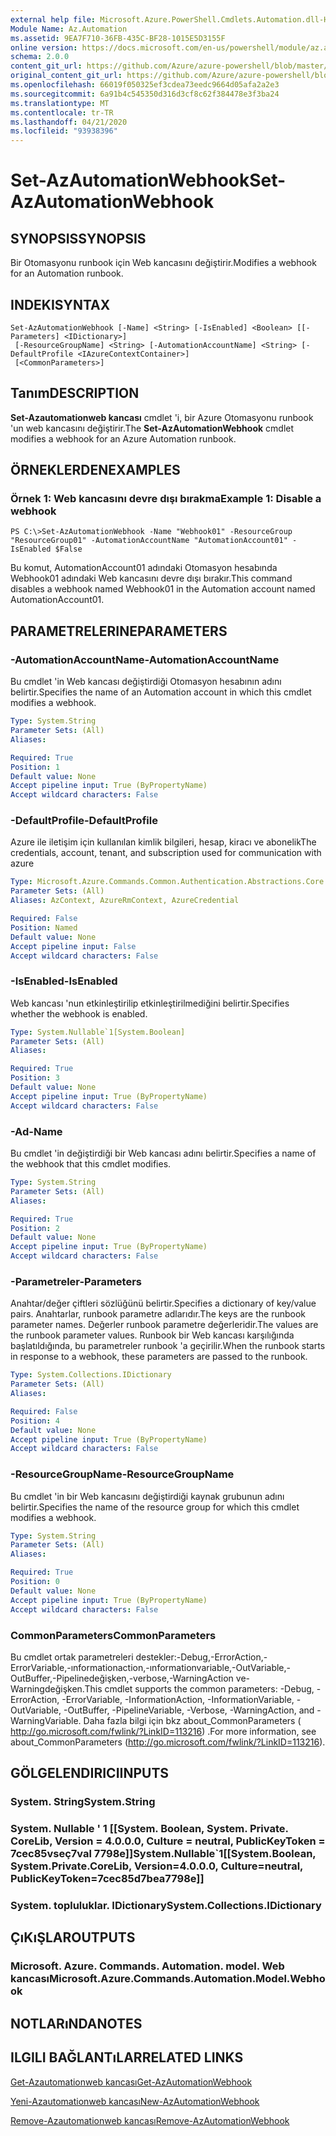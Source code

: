 ```yaml
---
external help file: Microsoft.Azure.PowerShell.Cmdlets.Automation.dll-Help.xml
Module Name: Az.Automation
ms.assetid: 9EA7F710-36FB-435C-BF28-1015E5D3155F
online version: https://docs.microsoft.com/en-us/powershell/module/az.automation/set-azautomationwebhook
schema: 2.0.0
content_git_url: https://github.com/Azure/azure-powershell/blob/master/src/Automation/Automation/help/Set-AzAutomationWebhook.md
original_content_git_url: https://github.com/Azure/azure-powershell/blob/master/src/Automation/Automation/help/Set-AzAutomationWebhook.md
ms.openlocfilehash: 66019f050325ef3cdea73eedc9664d05afa2a2e3
ms.sourcegitcommit: 6a91b4c545350d316d3cf8c62f384478e3f3ba24
ms.translationtype: MT
ms.contentlocale: tr-TR
ms.lasthandoff: 04/21/2020
ms.locfileid: "93938396"
---
```

# <span data-ttu-id="bcd3a-101">Set-AzAutomationWebhook</span><span class="sxs-lookup"><span data-stu-id="bcd3a-101">Set-AzAutomationWebhook</span></span>

## <span data-ttu-id="bcd3a-102">SYNOPSIS</span><span class="sxs-lookup"><span data-stu-id="bcd3a-102">SYNOPSIS</span></span>
<span data-ttu-id="bcd3a-103">Bir Otomasyonu runbook için Web kancasını değiştirir.</span><span class="sxs-lookup"><span data-stu-id="bcd3a-103">Modifies a webhook for an Automation runbook.</span></span>

## <span data-ttu-id="bcd3a-104">INDEKI</span><span class="sxs-lookup"><span data-stu-id="bcd3a-104">SYNTAX</span></span>

```
Set-AzAutomationWebhook [-Name] <String> [-IsEnabled] <Boolean> [[-Parameters] <IDictionary>]
 [-ResourceGroupName] <String> [-AutomationAccountName] <String> [-DefaultProfile <IAzureContextContainer>]
 [<CommonParameters>]
```

## <span data-ttu-id="bcd3a-105">Tanım</span><span class="sxs-lookup"><span data-stu-id="bcd3a-105">DESCRIPTION</span></span>
<span data-ttu-id="bcd3a-106">**Set-Azautomationweb kancası** cmdlet 'i, bir Azure Otomasyonu runbook 'un web kancasını değiştirir.</span><span class="sxs-lookup"><span data-stu-id="bcd3a-106">The **Set-AzAutomationWebhook** cmdlet modifies a webhook for an Azure Automation runbook.</span></span>

## <span data-ttu-id="bcd3a-107">ÖRNEKLERDEN</span><span class="sxs-lookup"><span data-stu-id="bcd3a-107">EXAMPLES</span></span>

### <span data-ttu-id="bcd3a-108">Örnek 1: Web kancasını devre dışı bırakma</span><span class="sxs-lookup"><span data-stu-id="bcd3a-108">Example 1: Disable a webhook</span></span>
```
PS C:\>Set-AzAutomationWebhook -Name "Webhook01" -ResourceGroup "ResourceGroup01" -AutomationAccountName "AutomationAccount01" -IsEnabled $False
```

<span data-ttu-id="bcd3a-109">Bu komut, AutomationAccount01 adındaki Otomasyon hesabında Webhook01 adındaki Web kancasını devre dışı bırakır.</span><span class="sxs-lookup"><span data-stu-id="bcd3a-109">This command disables a webhook named Webhook01 in the Automation account named AutomationAccount01.</span></span>

## <span data-ttu-id="bcd3a-110">PARAMETRELERINE</span><span class="sxs-lookup"><span data-stu-id="bcd3a-110">PARAMETERS</span></span>

### <span data-ttu-id="bcd3a-111">-AutomationAccountName</span><span class="sxs-lookup"><span data-stu-id="bcd3a-111">-AutomationAccountName</span></span>
<span data-ttu-id="bcd3a-112">Bu cmdlet 'in Web kancası değiştirdiği Otomasyon hesabının adını belirtir.</span><span class="sxs-lookup"><span data-stu-id="bcd3a-112">Specifies the name of an Automation account in which this cmdlet modifies a webhook.</span></span>

```yaml
Type: System.String
Parameter Sets: (All)
Aliases:

Required: True
Position: 1
Default value: None
Accept pipeline input: True (ByPropertyName)
Accept wildcard characters: False
```

### <span data-ttu-id="bcd3a-113">-DefaultProfile</span><span class="sxs-lookup"><span data-stu-id="bcd3a-113">-DefaultProfile</span></span>
<span data-ttu-id="bcd3a-114">Azure ile iletişim için kullanılan kimlik bilgileri, hesap, kiracı ve abonelik</span><span class="sxs-lookup"><span data-stu-id="bcd3a-114">The credentials, account, tenant, and subscription used for communication with azure</span></span>

```yaml
Type: Microsoft.Azure.Commands.Common.Authentication.Abstractions.Core.IAzureContextContainer
Parameter Sets: (All)
Aliases: AzContext, AzureRmContext, AzureCredential

Required: False
Position: Named
Default value: None
Accept pipeline input: False
Accept wildcard characters: False
```

### <span data-ttu-id="bcd3a-115">-IsEnabled</span><span class="sxs-lookup"><span data-stu-id="bcd3a-115">-IsEnabled</span></span>
<span data-ttu-id="bcd3a-116">Web kancası 'nun etkinleştirilip etkinleştirilmediğini belirtir.</span><span class="sxs-lookup"><span data-stu-id="bcd3a-116">Specifies whether the webhook is enabled.</span></span>

```yaml
Type: System.Nullable`1[System.Boolean]
Parameter Sets: (All)
Aliases:

Required: True
Position: 3
Default value: None
Accept pipeline input: True (ByPropertyName)
Accept wildcard characters: False
```

### <span data-ttu-id="bcd3a-117">-Ad</span><span class="sxs-lookup"><span data-stu-id="bcd3a-117">-Name</span></span>
<span data-ttu-id="bcd3a-118">Bu cmdlet 'in değiştirdiği bir Web kancası adını belirtir.</span><span class="sxs-lookup"><span data-stu-id="bcd3a-118">Specifies a name of the webhook that this cmdlet modifies.</span></span>

```yaml
Type: System.String
Parameter Sets: (All)
Aliases:

Required: True
Position: 2
Default value: None
Accept pipeline input: True (ByPropertyName)
Accept wildcard characters: False
```

### <span data-ttu-id="bcd3a-119">-Parametreler</span><span class="sxs-lookup"><span data-stu-id="bcd3a-119">-Parameters</span></span>
<span data-ttu-id="bcd3a-120">Anahtar/değer çiftleri sözlüğünü belirtir.</span><span class="sxs-lookup"><span data-stu-id="bcd3a-120">Specifies a dictionary of key/value pairs.</span></span>
<span data-ttu-id="bcd3a-121">Anahtarlar, runbook parametre adlarıdır.</span><span class="sxs-lookup"><span data-stu-id="bcd3a-121">The keys are the runbook parameter names.</span></span>
<span data-ttu-id="bcd3a-122">Değerler runbook parametre değerleridir.</span><span class="sxs-lookup"><span data-stu-id="bcd3a-122">The values are the runbook parameter values.</span></span>
<span data-ttu-id="bcd3a-123">Runbook bir Web kancası karşılığında başlatıldığında, bu parametreler runbook 'a geçirilir.</span><span class="sxs-lookup"><span data-stu-id="bcd3a-123">When the runbook starts in response to a webhook, these parameters are passed to the runbook.</span></span>

```yaml
Type: System.Collections.IDictionary
Parameter Sets: (All)
Aliases:

Required: False
Position: 4
Default value: None
Accept pipeline input: True (ByPropertyName)
Accept wildcard characters: False
```

### <span data-ttu-id="bcd3a-124">-ResourceGroupName</span><span class="sxs-lookup"><span data-stu-id="bcd3a-124">-ResourceGroupName</span></span>
<span data-ttu-id="bcd3a-125">Bu cmdlet 'in bir Web kancasını değiştirdiği kaynak grubunun adını belirtir.</span><span class="sxs-lookup"><span data-stu-id="bcd3a-125">Specifies the name of the resource group for which this cmdlet modifies a webhook.</span></span>

```yaml
Type: System.String
Parameter Sets: (All)
Aliases:

Required: True
Position: 0
Default value: None
Accept pipeline input: True (ByPropertyName)
Accept wildcard characters: False
```

### <span data-ttu-id="bcd3a-126">CommonParameters</span><span class="sxs-lookup"><span data-stu-id="bcd3a-126">CommonParameters</span></span>
<span data-ttu-id="bcd3a-127">Bu cmdlet ortak parametreleri destekler:-Debug,-ErrorAction,-ErrorVariable,-ınformationaction,-ınformationvariable,-OutVariable,-OutBuffer,-Pipelinedeğişken,-verbose,-WarningAction ve-Warningdeğişken.</span><span class="sxs-lookup"><span data-stu-id="bcd3a-127">This cmdlet supports the common parameters: -Debug, -ErrorAction, -ErrorVariable, -InformationAction, -InformationVariable, -OutVariable, -OutBuffer, -PipelineVariable, -Verbose, -WarningAction, and -WarningVariable.</span></span> <span data-ttu-id="bcd3a-128">Daha fazla bilgi için bkz about_CommonParameters ( http://go.microsoft.com/fwlink/?LinkID=113216) .</span><span class="sxs-lookup"><span data-stu-id="bcd3a-128">For more information, see about_CommonParameters (http://go.microsoft.com/fwlink/?LinkID=113216).</span></span>

## <span data-ttu-id="bcd3a-129">GÖLGELENDIRICI</span><span class="sxs-lookup"><span data-stu-id="bcd3a-129">INPUTS</span></span>

### <span data-ttu-id="bcd3a-130">System. String</span><span class="sxs-lookup"><span data-stu-id="bcd3a-130">System.String</span></span>

### <span data-ttu-id="bcd3a-131">System. Nullable ' 1 [[System. Boolean, System. Private. CoreLib, Version = 4.0.0.0, Culture = neutral, PublicKeyToken = 7cec85vseç7val 7798e]]</span><span class="sxs-lookup"><span data-stu-id="bcd3a-131">System.Nullable\`1[[System.Boolean, System.Private.CoreLib, Version=4.0.0.0, Culture=neutral, PublicKeyToken=7cec85d7bea7798e]]</span></span>

### <span data-ttu-id="bcd3a-132">System. topluluklar. IDictionary</span><span class="sxs-lookup"><span data-stu-id="bcd3a-132">System.Collections.IDictionary</span></span>

## <span data-ttu-id="bcd3a-133">ÇıKıŞLAR</span><span class="sxs-lookup"><span data-stu-id="bcd3a-133">OUTPUTS</span></span>

### <span data-ttu-id="bcd3a-134">Microsoft. Azure. Commands. Automation. model. Web kancası</span><span class="sxs-lookup"><span data-stu-id="bcd3a-134">Microsoft.Azure.Commands.Automation.Model.Webhook</span></span>

## <span data-ttu-id="bcd3a-135">NOTLARıNDA</span><span class="sxs-lookup"><span data-stu-id="bcd3a-135">NOTES</span></span>

## <span data-ttu-id="bcd3a-136">ILGILI BAĞLANTıLAR</span><span class="sxs-lookup"><span data-stu-id="bcd3a-136">RELATED LINKS</span></span>

[<span data-ttu-id="bcd3a-137">Get-Azautomationweb kancası</span><span class="sxs-lookup"><span data-stu-id="bcd3a-137">Get-AzAutomationWebhook</span></span>](./Get-AzAutomationWebhook.md)

[<span data-ttu-id="bcd3a-138">Yeni-Azautomationweb kancası</span><span class="sxs-lookup"><span data-stu-id="bcd3a-138">New-AzAutomationWebhook</span></span>](./New-AzAutomationWebhook.md)

[<span data-ttu-id="bcd3a-139">Remove-Azautomationweb kancası</span><span class="sxs-lookup"><span data-stu-id="bcd3a-139">Remove-AzAutomationWebhook</span></span>](./Remove-AzAutomationWebhook.md)


